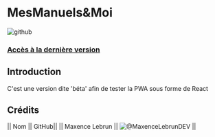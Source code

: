 # MesManuels&Moi
![github](https://user-images.githubusercontent.com/61412853/218373141-e07af1c2-d0eb-44d6-adf5-c59ca856de46.png)


### [Accès à la dernière version](https://pwa.mdev-network.fr)

## Introduction
C'est une version dite 'béta' afin de tester la PWA sous forme de React


## Crédits
|| Nom || GitHub||
|| Maxence Lebrun || ![@MaxenceLebrunDEV](https://github.com/MaxenceLebrunDEV) ||
